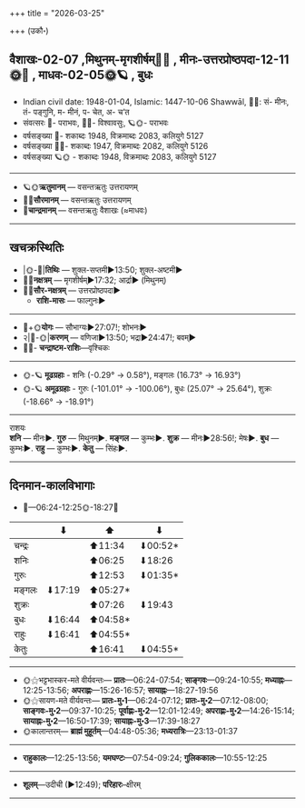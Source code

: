 +++
title = "2026-03-25"

+++
(उकौ॰)
## वैशाखः-02-07  ,मिथुनम्-मृगशीर्षम्🌛🌌  ,  मीनः-उत्तरप्रोष्ठपदा-12-11🌞🌌  ,  माधवः-02-05🌞🪐  , बुधः
- Indian civil date: 1948-01-04, Islamic: 1447-10-06 Shawwāl, 🌌🌞: सं- मीनः, तं- पङ्गुनि, म- मीनं, प- चेत, अ- च’त
- संवत्सरः 🌛- पराभवः, 🌌🌞- विश्वावसुः, 🪐🌞- पराभवः
- वर्षसङ्ख्या 🌛- शकाब्दः 1948, विक्रमाब्दः 2083, कलियुगे 5127
- वर्षसङ्ख्या 🌌🌞- शकाब्दः 1947, विक्रमाब्दः 2082, कलियुगे 5126
- वर्षसङ्ख्या 🪐🌞 - शकाब्दः 1948, विक्रमाब्दः 2083, कलियुगे 5127
___________________
- 🪐🌞**ऋतुमानम्** — वसन्तऋतुः उत्तरायणम्
- 🌌🌞**सौरमानम्** — वसन्तऋतुः उत्तरायणम्
- 🌛**चान्द्रमानम्** — वसन्तऋतुः वैशाखः (≈माधवः)
___________________


## खचक्रस्थितिः
- |🌞-🌛|**तिथिः** — शुक्ल-सप्तमी►13:50; शुक्ल-अष्टमी►  
- 🌌🌛**नक्षत्रम्** — मृगशीर्षम्►17:32; आर्द्रा► (मिथुनम्)  
- 🌌🌞**सौर-नक्षत्रम्** — उत्तरप्रोष्ठपदा►  
  - **राशि-मासः** — फाल्गुनः► 
___________________
- 🌛+🌞**योगः** — सौभाग्यः►27:07!; शोभनः►  
- २|🌛-🌞|**करणम्** — वणिजा►13:50; भद्रा►24:47!; बवम्►  
- 🌌🌛- **चन्द्राष्टम-राशिः**—वृश्चिकः  
___________________
- 🌞-🪐 **मूढग्रहाः** - शनिः (-0.29° → 0.58°), मङ्गलः (16.73° → 16.93°)
- 🌞-🪐 **अमूढग्रहाः** - गुरुः (-101.01° → -100.06°), बुधः (25.07° → 25.64°), शुक्रः (-18.66° → -18.91°)
___________________
राशयः  
**शनि** — मीनः►. **गुरु** — मिथुनम्►. **मङ्गल** — कुम्भः►. **शुक्र** — मीनः►28:56!; मेषः►. **बुध** — कुम्भः►. **राहु** — कुम्भः►. **केतु** — सिंहः►. 
___________________


## दिनमान-कालविभागाः
- 🌅—06:24-12:25🌞-18:27🌇  

|      |⬇     |⬆     |⬇     |
|------|-----|-----|------|
|चन्द्रः|     |⬆11:34 |⬇00:52*|
|शनिः   |     |⬆06:25 |⬇18:26 |
|गुरुः  |     |⬆12:53 |⬇01:35*|
|मङ्गलः |⬇17:19 |⬆05:27*|     |
|शुक्रः |     |⬆07:26 |⬇19:43 |
|बुधः   |⬇16:44 |⬆04:58*|     |
|राहुः  |⬇16:41 |⬆04:55*|     |
|केतुः  |     |⬆16:41 |⬇04:55*|
___________________
- 🌞⚝भट्टभास्कर-मते वीर्यवन्तः— **प्रातः**—06:24-07:54; **साङ्गवः**—09:24-10:55; **मध्याह्नः**—12:25-13:56; **अपराह्णः**—15:26-16:57; **सायाह्नः**—18:27-19:56  
- 🌞⚝सायण-मते वीर्यवन्तः— **प्रातः-मु॰1**—06:24-07:12; **प्रातः-मु॰2**—07:12-08:00; **साङ्गवः-मु॰2**—09:37-10:25; **पूर्वाह्णः-मु॰2**—12:01-12:49; **अपराह्णः-मु॰2**—14:26-15:14; **सायाह्नः-मु॰2**—16:50-17:39; **सायाह्नः-मु॰3**—17:39-18:27  
- 🌞कालान्तरम्— **ब्राह्मं मुहूर्तम्**—04:48-05:36; **मध्यरात्रिः**—23:13-01:37  
___________________
- **राहुकालः**—12:25-13:56; **यमघण्टः**—07:54-09:24; **गुलिककालः**—10:55-12:25  
___________________
- **शूलम्**—उदीची (►12:49); **परिहारः**–क्षीरम्  
___________________
